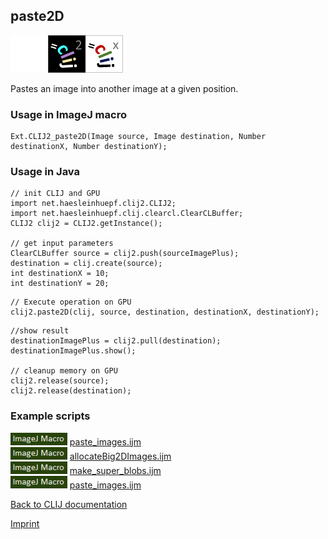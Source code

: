 ## paste2D
<img src="images/mini_empty_logo.png"/><img src="images/mini_clij2_logo.png"/><img src="images/mini_clijx_logo.png"/>

Pastes an image into another image at a given position.

### Usage in ImageJ macro
```
Ext.CLIJ2_paste2D(Image source, Image destination, Number destinationX, Number destinationY);
```


### Usage in Java
```
// init CLIJ and GPU
import net.haesleinhuepf.clij2.CLIJ2;
import net.haesleinhuepf.clij.clearcl.ClearCLBuffer;
CLIJ2 clij2 = CLIJ2.getInstance();

// get input parameters
ClearCLBuffer source = clij2.push(sourceImagePlus);
destination = clij.create(source);
int destinationX = 10;
int destinationY = 20;
```

```
// Execute operation on GPU
clij2.paste2D(clij, source, destination, destinationX, destinationY);
```

```
//show result
destinationImagePlus = clij2.pull(destination);
destinationImagePlus.show();

// cleanup memory on GPU
clij2.release(source);
clij2.release(destination);
```




### Example scripts
<a href="https://github.com/clij/clij2-docs/blob/master/src/main/macro/"><img src="images/language_macro.png" height="20"/></a> [paste_images.ijm](https://github.com/clij/clij2-docs/blob/master/src/main/macro/paste_images.ijm)  
<a href="https://github.com/clij/clij2-docs/blob/master/src/main/macro/"><img src="images/language_macro.png" height="20"/></a> [allocateBig2DImages.ijm](https://github.com/clij/clij2-docs/blob/master/src/main/macro/allocateBig2DImages.ijm)  
<a href="https://github.com/clij/clij2-docs/blob/master/src/main/macro/"><img src="images/language_macro.png" height="20"/></a> [make_super_blobs.ijm](https://github.com/clij/clij2-docs/blob/master/src/main/macro/make_super_blobs.ijm)  
<a href="https://github.com/clij/clij2-docs/blob/master/src/main/macro/"><img src="images/language_macro.png" height="20"/></a> [paste_images.ijm](https://github.com/clij/clij2-docs/blob/master/src/main/macro/paste_images.ijm)  


[Back to CLIJ documentation](https://clij.github.io/)

[Imprint](https://clij.github.io/imprint)
